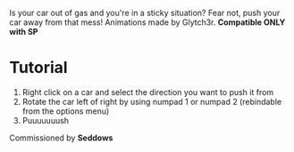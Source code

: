 Is your car out of gas and you're in a sticky situation? Fear not, push your car away from that mess! Animations made by Glytch3r.
**Compatible ONLY with SP**
# Tutorial
1. Right click on a car and select the direction you want to push it from
2. Rotate the car left of right by using numpad 1 or numpad 2 (rebindable from the options menu)
3. Puuuuuuush

Commissioned by **Seddows**
